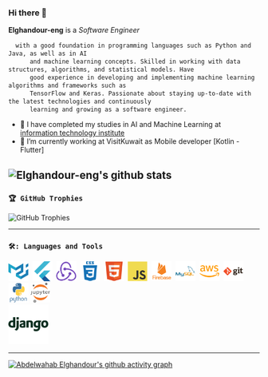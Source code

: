 ### Hi there 👋

**Elghandour-eng** is a  *Software Engineer*

      with a good foundation in programming languages such as Python and Java, as well as in AI
          and machine learning concepts. Skilled in working with data structures, algorithms, and statistical models. Have
          good experience in developing and implementing machine learning algorithms and frameworks such as
          TensorFlow and Keras. Passionate about staying up-to-date with the latest technologies and continuously
          learning and growing as a software engineer. 

- 🌱 I have completed my studies in AI and Machine Learning at [information technology institute](https://www.iti.gov.eg/iti/programs/details/PTP-AI)
- 🔭 I’m currently working at VisitKuwait as Mobile developer [Kotlin - Flutter]




![Elghandour-eng's github stats](https://github-readme-stats.vercel.app/api?username=Elghandour-eng&show_icons=true&theme=dracula) 
---
### `🏆 GitHub Trophies`
  
![GitHub Trophies](https://github-profile-trophy.vercel.app/?username=elghandour-Eng&theme=tokyonight)


---

### `🛠️: Languages and Tools`

<div>
  <img src="https://github.com/devicons/devicon/blob/master/icons/materialui/materialui-original.svg" title="Material UI" alt="Material UI" width="40" height="40"/>&nbsp;
  <img src="https://github.com/devicons/devicon/blob/master/icons/flutter/flutter-original.svg" title="Flutter" alt="Flutter" width="40" height="40"/>&nbsp;
  <img src="https://github.com/devicons/devicon/blob/master/icons/redux/redux-original.svg" title="Redux" alt="Redux " width="40" height="40"/>&nbsp;
  <img src="https://github.com/devicons/devicon/blob/master/icons/css3/css3-plain-wordmark.svg"  title="CSS3" alt="CSS" width="40" height="40"/>&nbsp;
  <img src="https://github.com/devicons/devicon/blob/master/icons/html5/html5-original.svg" title="HTML5" alt="HTML" width="40" height="40"/>&nbsp;
  <img src="https://github.com/devicons/devicon/blob/master/icons/javascript/javascript-original.svg" title="JavaScript" alt="JavaScript" width="40" height="40"/>&nbsp;
  <img src="https://github.com/devicons/devicon/blob/master/icons/firebase/firebase-plain-wordmark.svg" title="Firebase" alt="Firebase" width="40" height="40"/>&nbsp;
  <img src="https://github.com/devicons/devicon/blob/master/icons/mysql/mysql-original-wordmark.svg" title="MySQL"  alt="MySQL" width="40" height="40"/>&nbsp;
  <img src="https://github.com/devicons/devicon/blob/master/icons/amazonwebservices/amazonwebservices-plain-wordmark.svg" title="AWS" alt="AWS" width="40" height="40"/>&nbsp;
  <img src="https://github.com/devicons/devicon/blob/master/icons/git/git-original-wordmark.svg" title="Git" **alt="Git" width="40" height="40"/>
  <img src="https://github.com/devicons/devicon/blob/master/icons/python/python-original-wordmark.svg" title="Python" **alt="Python" width="40" height="40"/>
    <img src="https://github.com/devicons/devicon/blob/master/icons/jupyter/jupyter-original-wordmark.svg" title="Jupyter" **alt="Jupyter" width="40" height="40"/><br>
   <img src="https://github.com/devicons/devicon/blob/master/icons/django/django-plain-wordmark.svg" title="Django" **alt="Django" width="80" height="80"/>

</div>



---
[![Abdelwahab Elghandour's github activity graph](https://github-readme-activity-graph.vercel.app/graph?username=Elghandour-Eng&theme=react-dark)](https://github.com/Elghandour-Eng/github-readme-activity-graph)
